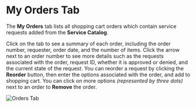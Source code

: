 # My Orders Tab

The **My Orders** tab lists all shopping cart orders which contain
service requests added from the **Service Catalog**.

Click on the tab to see a summary of each order, including the order
number, requester, order date, and the number of items. Click the arrow
next to an order number to see more details such as the requests
associated with the order, request ID, whether it is approved or denied,
and the current state of the request. You can reorder a request by
clicking the **Reorder** button, then enter the options associated with
the order, and add to shopping cart. You can click on more options
*(represented by three dots)* next to an order to **Remove** the order.

![Orders Tab](sui-orders.png)
